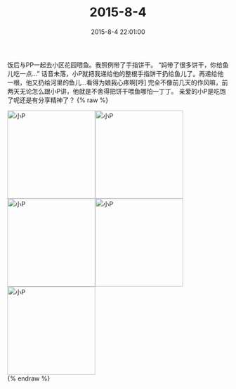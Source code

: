﻿---
title: 2015-8-4
date: 2015-8-4 22:01:00
tags:
categories: 妈妈
---
饭后与PP一起去小区花园喂鱼。我照例带了手指饼干。
“妈带了很多饼干，你给鱼儿吃一点…”
话音未落，小P就把我递给他的整根手指饼干扔给鱼儿了。再递给他一根，他又扔给河里的鱼儿…看得为娘我心疼啊[哼]
完全不像前几天的作风嘛，前两天无论怎么跟小P讲，他就是不舍得把饼干喂鱼哪怕一丁丁。
亲爱的小P是吃饱了呢还是有分享精神了？
{% raw %}
<div style="width:500 px">
<div style="float:left; width:100 px"><img src="/2015-8-4/微信图片_20171011102228.jpg" width="200" alt="小P"></div>
<div style="float:left; width:100 px"><img src="/2015-8-4/微信图片_20171011102239.jpg" width="200" alt="小P"></div>
<div style="float:left; width:100 px"><img src="/2015-8-4/微信图片_20171011102259.jpg" width="200" alt="小P"></div>
<div style="float:left; width:100 px"><img src="/2015-8-4/微信图片_20171011102309.jpg" width="200" alt="小P"></div>
<div style="float:left; width:100 px"><img src="/2015-8-4/微信图片_20171011102317.jpg" width="200" alt="小P"></div>
<div style="clear:both"></div>
</div>
{% endraw %}
